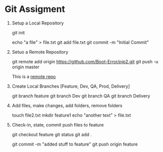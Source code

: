 # Git Assigment

1. Setup a Local Repository

	git init
	
	echo "a file" > file.txt
	git add file.txt
	git commit -m "Initial Commit"
	
2. Setuo a Remote Repository

	git remote add origin https://github.com/Boot-Error/pjp2.git
	git push -u origin master

	This is a [remote repo](https://github.com/Boot-Error/pjp2)

3. Create Local Branches [Feature, Dev, QA, Prod, Delivery]

	git branch feature
	git branch Dev
	git branch QA
	git branch Delivery

4. Add files, make changes, add folders, remove folders

	touch file2.txt
	mkdir feature1
	echo "another text" > file.txt

5. Check-in, state, commit push files to feature

	git checkout feature
	git status
	git add .
	
	git commit -m "added stuff to feature"
	git push origin feature


